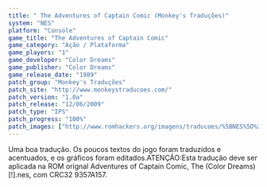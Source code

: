 ```yaml
---
title: " The Adventures of Captain Comic (Monkey's Traduções)"
system: "NES"
platform: "Console"
game_title: "The Adventures of Captain Comic"
game_category: "Ação / Plataforma"
game_players: "1"
game_developer: "Color Dreams"
game_publisher: "Color Dreams"
game_release_date: "1989"
patch_group: "Monkey's Traduções"
patch_site: "http://www.monkeystraducoes.com/"
patch_version: "1.0a"
patch_release: "12/06/2009"
patch_type: "IPS"
patch_progress: "100%"
patch_images: ["http://www.romhackers.org/imagens/traducoes/%5BNES%5D%20The%20Adventures%20of%20Captain%20Comic%20-%20Monkey's%20Tradu%C3%A7%C3%B5es%20-%201.png","http://www.romhackers.org/imagens/traducoes/%5BNES%5D%20The%20Adventures%20of%20Captain%20Comic%20-%20Monkey's%20Tradu%C3%A7%C3%B5es%20-%202.png","http://www.romhackers.org/imagens/traducoes/%5BNES%5D%20The%20Adventures%20of%20Captain%20Comic%20-%20Monkey's%20Tradu%C3%A7%C3%B5es%20-%203.png"]
---
```

Uma boa tradução. Os poucos textos do jogo foram traduzidos e acentuados, e os gráficos foram editados.ATENÇÃO:Esta tradução deve ser aplicada na ROM orignal Adventures of Captain Comic, The (Color Dreams) [!].nes, com CRC32 9357A157.